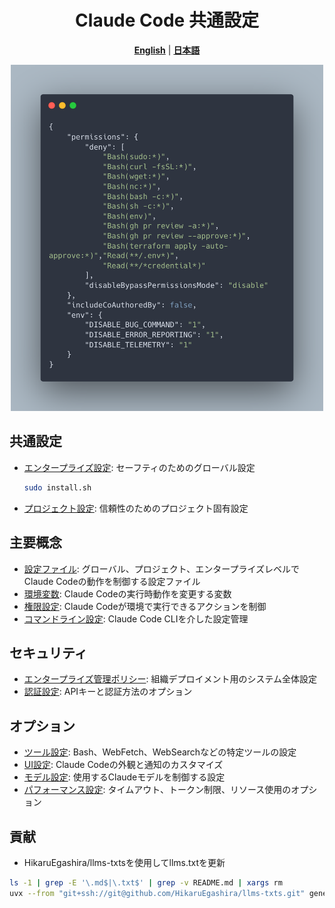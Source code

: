 <div align="center">

# Claude Code 共通設定

**[English](../README.md)** | **[日本語](README.md)**

<img width="500" src="../header.png" alt="Parsentry Logo">

</div>

## 共通設定
- [エンタープライズ設定](../settings/managed-settings.json): セーフティのためのグローバル設定
    ```bash
    sudo install.sh
    ```
- [プロジェクト設定](../settings/settings.json): 信頼性のためのプロジェクト固有設定

## 主要概念
- [設定ファイル](settings_files.md): グローバル、プロジェクト、エンタープライズレベルでClaude Codeの動作を制御する設定ファイル
- [環境変数](environment_variables.md): Claude Codeの実行時動作を変更する変数
- [権限設定](permission_settings.md): Claude Codeが環境で実行できるアクションを制御
- [コマンドライン設定](command_line_configuration.md): Claude Code CLIを介した設定管理

## セキュリティ
- [エンタープライズ管理ポリシー](enterprise_managed_policies.md): 組織デプロイメント用のシステム全体設定
- [認証設定](authentication_configuration.md): APIキーと認証方法のオプション

## オプション
- [ツール設定](tool_configuration.md): Bash、WebFetch、WebSearchなどの特定ツールの設定
- [UI設定](ui_preferences.md): Claude Codeの外観と通知のカスタマイズ
- [モデル設定](model_configuration.md): 使用するClaudeモデルを制御する設定
- [パフォーマンス設定](performance_settings.md): タイムアウト、トークン制限、リソース使用のオプション

## 貢献

- HikaruEgashira/llms-txtsを使用してllms.txtを更新
```bash
ls -1 | grep -E '\.md$|\.txt$' | grep -v README.md | xargs rm
uvx --from "git+ssh://git@github.com/HikaruEgashira/llms-txts.git" generate-llms-txt "claude code settings" --output-dir .
```
